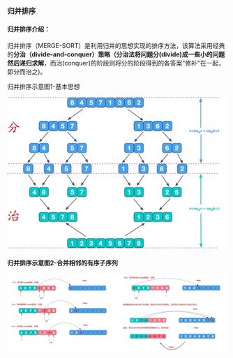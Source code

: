 ### 归并排序

#### 归并排序介绍：

归并排序（MERGE-SORT）是利用归并的思想实现的排序方法，该算法采用经典的**分治（divide-and-conquer）**策略（分治法将问题分(divide)成一些**小的问题然后递归求解**，而治(conquer)的阶段则将分的阶段得到的各答案"修补"在一起，即分而治之)。

归并排序示意图1-基本思想

![归并排序示意图](images/归并排序示意图.jpg)



#### 归并排序示意图2-合并相邻的有序子序列

![归并排序-合并相邻有序子序列](images/归并排序-合并相邻有序子序列.jpg)













